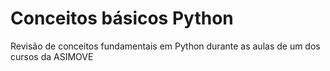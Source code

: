 # Conceitos básicos Python
 Revisão de conceitos fundamentais em Python durante as aulas de um dos  cursos da ASIMOVE
